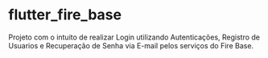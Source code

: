 # flutter_fire_base

Projeto com o intuito de realizar Login utilizando Autenticações, Registro de Usuarios e Recuperação de Senha via E-mail pelos serviços do Fire Base.
